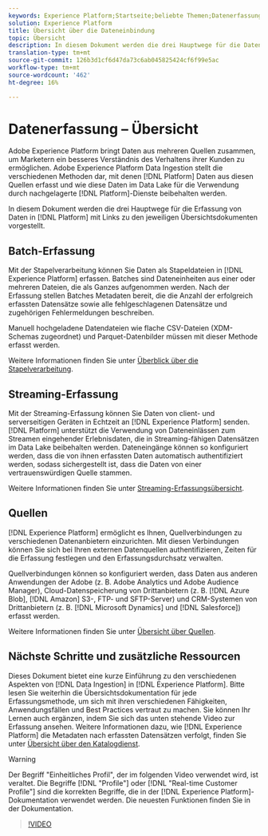 ```yaml
---
keywords: Experience Platform;Startseite;beliebte Themen;Datenerfassung;Datenposition;Datenposition;Data Management;Data Management;Lineage;Linie;Batch;Stapel;Ingetierte Daten
solution: Experience Platform
title: Übersicht über die Dateneinbindung
topic: Übersicht
description: In diesem Dokument werden die drei Hauptwege für die Dateneinbindung in die Plattform vorgestellt, mit Links zu den jeweiligen Übersichtsdokumenten für weitere Informationen.
translation-type: tm+mt
source-git-commit: 126b3d1cf6d47da73c6ab045825424cf6f99e5ac
workflow-type: tm+mt
source-wordcount: '462'
ht-degree: 16%

---
```



# Datenerfassung – Übersicht

Adobe Experience Platform bringt Daten aus mehreren Quellen zusammen, um Marketern ein besseres Verständnis des Verhaltens ihrer Kunden zu ermöglichen. Adobe Experience Platform Data Ingestion stellt die verschiedenen Methoden dar, mit denen [!DNL Platform] Daten aus diesen Quellen erfasst und wie diese Daten im Data Lake für die Verwendung durch nachgelagerte [!DNL Platform]-Dienste beibehalten werden.

In diesem Dokument werden die drei Hauptwege für die Erfassung von Daten in [!DNL Platform] mit Links zu den jeweiligen Übersichtsdokumenten vorgestellt.

## Batch-Erfassung

Mit der Stapelverarbeitung können Sie Daten als Stapeldateien in [!DNL Experience Platform] erfassen. Batches sind Dateneinheiten aus einer oder mehreren Dateien, die als Ganzes aufgenommen werden. Nach der Erfassung stellen Batches Metadaten bereit, die die Anzahl der erfolgreich erfassten Datensätze sowie alle fehlgeschlagenen Datensätze und zugehörigen Fehlermeldungen beschreiben.

Manuell hochgeladene Datendateien wie flache CSV-Dateien (XDM-Schemas zugeordnet) und Parquet-Datenbilder müssen mit dieser Methode erfasst werden.

Weitere Informationen finden Sie unter [Überblick über die Stapelverarbeitung](./batch-ingestion/overview.md).

## Streaming-Erfassung

Mit der Streaming-Erfassung können Sie Daten von client- und serverseitigen Geräten in Echtzeit an [!DNL Experience Platform] senden. [!DNL Platform] unterstützt die Verwendung von Dateneinlässen zum Streamen eingehender Erlebnisdaten, die in Streaming-fähigen Datensätzen im Data Lake beibehalten werden. Dateneingänge können so konfiguriert werden, dass die von ihnen erfassten Daten automatisch authentifiziert werden, sodass sichergestellt ist, dass die Daten von einer vertrauenswürdigen Quelle stammen.

Weitere Informationen finden Sie unter [Streaming-Erfassungsübersicht](./streaming-ingestion/overview.md).

## Quellen

[!DNL Experience Platform] ermöglicht es Ihnen, Quellverbindungen zu verschiedenen Datenanbietern einzurichten. Mit diesen Verbindungen können Sie sich bei Ihren externen Datenquellen authentifizieren, Zeiten für die Erfassung festlegen und den Erfassungsdurchsatz verwalten.

Quellverbindungen können so konfiguriert werden, dass Daten aus anderen Anwendungen der Adobe (z. B. Adobe Analytics und Adobe Audience Manager), Cloud-Datenspeicherung von Drittanbietern (z. B. [!DNL Azure Blob], [!DNL Amazon] S3-, FTP- und SFTP-Server) und CRM-Systemen von Drittanbietern (z. B. [!DNL Microsoft Dynamics] und [!DNL Salesforce]) erfasst werden.

Weitere Informationen finden Sie unter [Übersicht über Quellen](../sources/home.md).

## Nächste Schritte und zusätzliche Ressourcen

Dieses Dokument bietet eine kurze Einführung zu den verschiedenen Aspekten von [!DNL Data Ingestion] in [!DNL Experience Platform]. Bitte lesen Sie weiterhin die Übersichtsdokumentation für jede Erfassungsmethode, um sich mit ihren verschiedenen Fähigkeiten, Anwendungsfällen und Best Practices vertraut zu machen. Sie können Ihr Lernen auch ergänzen, indem Sie sich das unten stehende Video zur Erfassung ansehen. Weitere Informationen dazu, wie [!DNL Experience Platform] die Metadaten nach erfassten Datensätzen verfolgt, finden Sie unter [Übersicht über den Katalogdienst](../catalog/home.md).

>[!WARNING]
>
>Der Begriff &quot;Einheitliches Profil&quot;, der im folgenden Video verwendet wird, ist veraltet. Die Begriffe [!DNL "Profile"] oder [!DNL "Real-time Customer Profile"] sind die korrekten Begriffe, die in der [!DNL Experience Platform]-Dokumentation verwendet werden. Die neuesten Funktionen finden Sie in der Dokumentation.

>[!VIDEO](https://video.tv.adobe.com/v/27106?quality=12&learn=on)